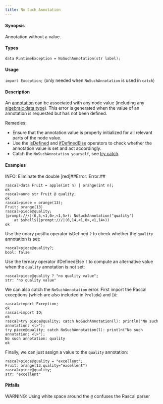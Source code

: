 ```yaml
---
title: No Such Annotation
---
```


#### Synopsis

Annotation without a value.

#### Types

`data RuntimeException = NoSuchAnnotation(str label);`
       
#### Usage

`import Exception;` (only needed when `NoSuchAnnotation` is used in `catch`)

#### Description

An [annotation](../../../Rascal/Declarations/Annotation/) can be associated with any node value
(including any [algebraic data type](../../../Rascal/Declarations/AlgebraicDataType/)).
This error is generated when the value of an annotation is requested but has not been defined.

Remedies:

*  Ensure that the annotation value is properly initialized for all relevant parts of the node value. 
*  Use the 
   [isDefined](../../../Rascal/Expressions/Values/Boolean/IsDefined/) and 
   [ifDefinedElse](../../../Rascal/Expressions/Values/Boolean/IfDefinedElse/) operators to check whether the annotation value 
   is set and act accordingly.
*  Catch the `NoSuchAnnotation yourself`, see [try catch](../../../Rascal/Statements/TryCatch/).

#### Examples

INFO: Eliminate the double [red]##Error: Error:##

```rascal-shell ,error
rascal>data Fruit = apple(int n) | orange(int n);
ok
rascal>anno str Fruit @ quality;
ok
rascal>piece = orange(13);
Fruit: orange(13)
rascal>piece@quality;
|prompt:///|(0,5,<1,0>,<1,5>): NoSuchAnnotation("quality")
	at $shell$(|prompt:///|(0,14,<1,0>,<1,14>))
ok
```
Use the unary postfix operator isDefined `?` to check whether the `quality` annotation is set:

```rascal-shell ,continue,error
rascal>piece@quality?;
bool: false
```
Use the ternary operator ifDefinedElse `?` to compute an alternative value when the `quality` annotation is not set:

```rascal-shell ,continue,error
rascal>piece@quality ? "no quality value";
str: "no quality value"
```
We can also catch the `NoSuchAnnotation` error. First import the Rascal exceptions (which are also included in `Prelude`)
and `IO`:

```rascal-shell ,continue,error
rascal>import Exception;
ok
rascal>import IO;
ok
rascal>try piece@quality; catch NoSuchAnnotation(l): println("No such annotation: <l>");
try piece@quality; catch NoSuchAnnotation(l): println("No such annotation: <l>");
No such annotation: quality
ok
```
Finally, we can just assign a value to the `quality` annotation:

```rascal-shell ,continue,error
rascal>piece@quality = "excellent";
Fruit: orange(13,quality="excellent")
rascal>piece@quality;
str: "excellent"
```

#### Pitfalls

WARNING: Using white space around the `@` confuses the Rascal parser

